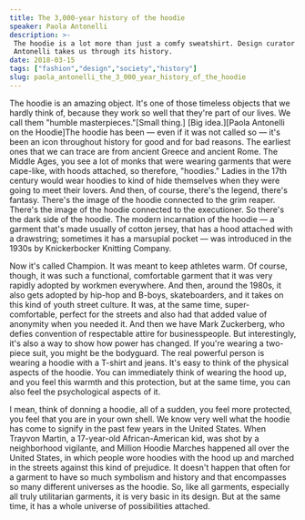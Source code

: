 ```yaml
---
title: The 3,000-year history of the hoodie
speaker: Paola Antonelli
description: >-
 The hoodie is a lot more than just a comfy sweatshirt. Design curator Paola
 Antonelli takes us through its history.
date: 2018-03-15
tags: ["fashion","design","society","history"]
slug: paola_antonelli_the_3_000_year_history_of_the_hoodie
---
```


The hoodie is an amazing object. It's one of those timeless objects that we hardly think
of, because they work so well that they're part of our lives. We call them "humble
masterpieces."[Small thing.] [Big idea.][Paola Antonelli on the Hoodie]The hoodie has been
— even if it was not called so — it's been an icon throughout history for good and for bad
reasons. The earliest ones that we can trace are from ancient Greece and ancient Rome. The
Middle Ages, you see a lot of monks that were wearing garments that were cape-like, with
hoods attached, so therefore, "hoodies." Ladies in the 17th century would wear hoodies to
kind of hide themselves when they were going to meet their lovers. And then, of course,
there's the legend, there's fantasy. There's the image of the hoodie connected to the grim
reaper. There's the image of the hoodie connected to the executioner. So there's the dark
side of the hoodie. The modern incarnation of the hoodie — a garment that's made usually of
cotton jersey, that has a hood attached with a drawstring; sometimes it has a marsupial
pocket — was introduced in the 1930s by Knickerbocker Knitting Company.

Now it's called Champion. It was meant to keep athletes warm. Of course, though, it was
such a functional, comfortable garment that it was very rapidly adopted by workmen
everywhere. And then, around the 1980s, it also gets adopted by hip-hop and B-boys,
skateboarders, and it takes on this kind of youth street culture. It was, at the same
time, super-comfortable, perfect for the streets and also had that added value of
anonymity when you needed it. And then we have Mark Zuckerberg, who defies convention of
respectable attire for businesspeople. But interestingly, it's also a way to show how
power has changed. If you're wearing a two-piece suit, you might be the bodyguard. The
real powerful person is wearing a hoodie with a T-shirt and jeans. It's easy to think of
the physical aspects of the hoodie. You can immediately think of wearing the hood up, and
you feel this warmth and this protection, but at the same time, you can also feel the
psychological aspects of it.

I mean, think of donning a hoodie, all of a sudden, you feel more protected, you feel that
you are in your own shell. We know very well what the hoodie has come to signify in the
past few years in the United States. When Trayvon Martin, a 17-year-old African-American
kid, was shot by a neighborhood vigilante, and Million Hoodie Marches happened all over
the United States, in which people wore hoodies with the hood up and marched in the
streets against this kind of prejudice. It doesn't happen that often for a garment to have
so much symbolism and history and that encompasses so many different universes as the
hoodie. So, like all garments, especially all truly utilitarian garments, it is very basic
in its design. But at the same time, it has a whole universe of possibilities
attached.

<!--
ad_duration=3.33
comment_count=22
event="Small Thing Big Idea"
external_start_time=0
has_talk_citation=0
intro_duration=11.82
is_subtitle_required="False"
is_talk_featured="True"
language="en"
language_swap="False"
native_language="en"
number_of_related_talks=6
number_of_speakers=1
number_of_subtitled_videos=28
number_of_tags=4
number_of_talk_download_languages=29
number_of_talk_more_resources=1
number_of_talk_recommendations=0
number_of_talks_take_actions=0
post_ad_duration=0.83
published_timestamp="2018-03-15 12:17:49"
recording_date="2018-03-15"
speaker_description="Curator of architecture and design"
speaker_is_published=1
speaker_name="Paola Antonelli"
talk_name="The 3,000-year history of the hoodie"
talks_tags=["fashion","design","society","history"]
talks_take_action=[]
url_photo_speaker="https://pe.tedcdn.com/images/ted/3e7a31f9ffbd78e89be7e1f967c6a5e1a60c3358_254x191.jpg"
url_photo_talk="https://s3.amazonaws.com/talkstar-photos/uploads/2c454859-2088-4550-950b-e3145094e3ed/PaolaAntonelli_2018V-embed.jpg"
url_webpage="https://www.ted.com/talks/paola_antonelli_the_3_000_year_history_of_the_hoodie"
video_type_name="Original Content"
-->
